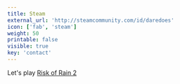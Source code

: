 ```yaml
---
title: Steam
external_url: 'http://steamcommunity.com/id/daredoes'
icon: ['fab', 'steam']
weight: 50
printable: false
visible: true
key: 'contact'
---
```

Let's play [Risk of Rain 2](https://store.steampowered.com/app/632360/Risk_of_Rain_2/)
